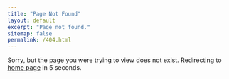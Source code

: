 ```yaml
---
title: "Page Not Found"
layout: default
excerpt: "Page not found."
sitemap: false
permalink: /404.html
---
```


Sorry, but the page you were trying to view does not exist. Redirecting to [home page](/) in 5 seconds.

<script>
  var timer = setTimeout(function() {
    window.location='/';
  }, 5000);
</script>